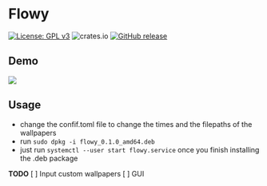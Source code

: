 # Flowy
[![License: GPL v3](https://img.shields.io/badge/License-GPLv3-blue.svg)](https://www.gnu.org/licenses/gpl-3.0) ![crates.io](https://img.shields.io/crates/v/flowy.svg) [![GitHub release](https://img.shields.io/github/release/vineetred/flowy.svg)](https://GitHub.com/vineetred/flowy/releases/)

## Demo
![](https://github.com/vineetred/flowy/blob/master/demo.gif)
## Usage
* change the confif.toml file to change the times and the filepaths of the wallpapers
* run ```sudo dpkg -i flowy_0.1.0_amd64.deb```
* just run ```systemctl --user start flowy.service``` once you finish installing the .deb package

**TODO**
[ ] Input custom wallpapers
[ ] GUI
